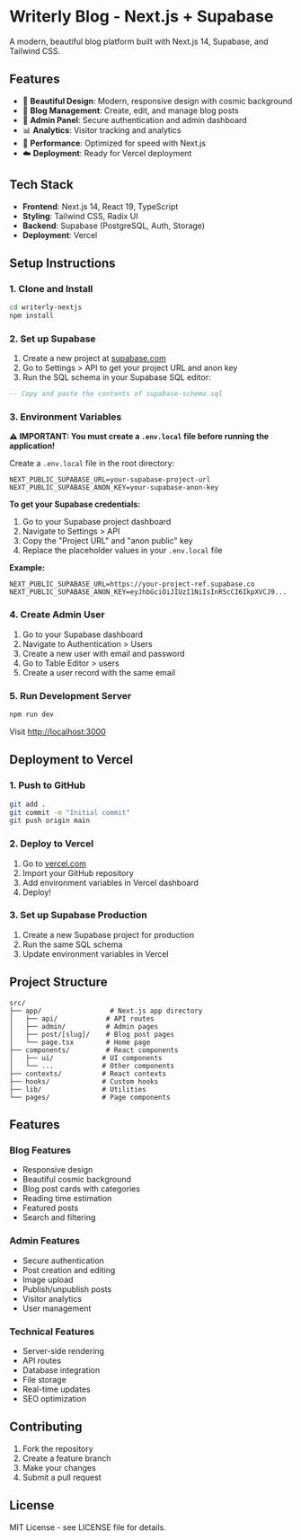 # Writerly Blog - Next.js + Supabase

A modern, beautiful blog platform built with Next.js 14, Supabase, and Tailwind CSS.

## Features

- 🎨 **Beautiful Design**: Modern, responsive design with cosmic background
- 📝 **Blog Management**: Create, edit, and manage blog posts
- 🔐 **Admin Panel**: Secure authentication and admin dashboard
- 📊 **Analytics**: Visitor tracking and analytics
- 🚀 **Performance**: Optimized for speed with Next.js
- ☁️ **Deployment**: Ready for Vercel deployment

## Tech Stack

- **Frontend**: Next.js 14, React 19, TypeScript
- **Styling**: Tailwind CSS, Radix UI
- **Backend**: Supabase (PostgreSQL, Auth, Storage)
- **Deployment**: Vercel

## Setup Instructions

### 1. Clone and Install

```bash
cd writerly-nextjs
npm install
```

### 2. Set up Supabase

1. Create a new project at [supabase.com](https://supabase.com)
2. Go to Settings > API to get your project URL and anon key
3. Run the SQL schema in your Supabase SQL editor:

```sql
-- Copy and paste the contents of supabase-schema.sql
```

### 3. Environment Variables

**⚠️ IMPORTANT: You must create a `.env.local` file before running the application!**

Create a `.env.local` file in the root directory:

```env
NEXT_PUBLIC_SUPABASE_URL=your-supabase-project-url
NEXT_PUBLIC_SUPABASE_ANON_KEY=your-supabase-anon-key
```

**To get your Supabase credentials:**
1. Go to your Supabase project dashboard
2. Navigate to Settings > API
3. Copy the "Project URL" and "anon public" key
4. Replace the placeholder values in your `.env.local` file

**Example:**
```env
NEXT_PUBLIC_SUPABASE_URL=https://your-project-ref.supabase.co
NEXT_PUBLIC_SUPABASE_ANON_KEY=eyJhbGciOiJIUzI1NiIsInR5cCI6IkpXVCJ9...
```

### 4. Create Admin User

1. Go to your Supabase dashboard
2. Navigate to Authentication > Users
3. Create a new user with email and password
4. Go to Table Editor > users
5. Create a user record with the same email

### 5. Run Development Server

```bash
npm run dev
```

Visit [http://localhost:3000](http://localhost:3000)

## Deployment to Vercel

### 1. Push to GitHub

```bash
git add .
git commit -m "Initial commit"
git push origin main
```

### 2. Deploy to Vercel

1. Go to [vercel.com](https://vercel.com)
2. Import your GitHub repository
3. Add environment variables in Vercel dashboard
4. Deploy!

### 3. Set up Supabase Production

1. Create a new Supabase project for production
2. Run the same SQL schema
3. Update environment variables in Vercel

## Project Structure

```
src/
├── app/                 # Next.js app directory
│   ├── api/            # API routes
│   ├── admin/          # Admin pages
│   ├── post/[slug]/    # Blog post pages
│   └── page.tsx        # Home page
├── components/         # React components
│   ├── ui/            # UI components
│   └── ...            # Other components
├── contexts/          # React contexts
├── hooks/             # Custom hooks
├── lib/               # Utilities
└── pages/             # Page components
```

## Features

### Blog Features
- Responsive design
- Beautiful cosmic background
- Blog post cards with categories
- Reading time estimation
- Featured posts
- Search and filtering

### Admin Features
- Secure authentication
- Post creation and editing
- Image upload
- Publish/unpublish posts
- Visitor analytics
- User management

### Technical Features
- Server-side rendering
- API routes
- Database integration
- File storage
- Real-time updates
- SEO optimization

## Contributing

1. Fork the repository
2. Create a feature branch
3. Make your changes
4. Submit a pull request

## License

MIT License - see LICENSE file for details.